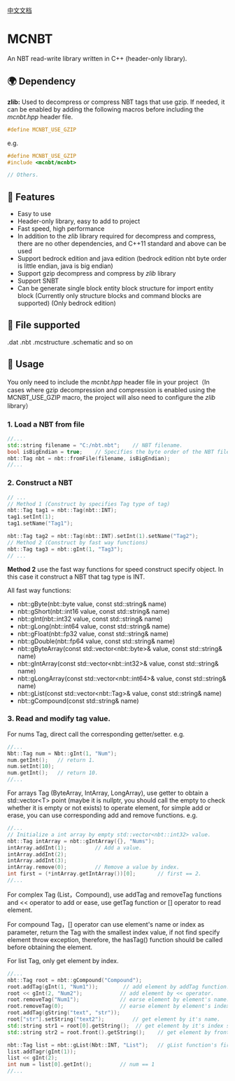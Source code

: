 [中文文档](./README_CN.md)

# MCNBT

An NBT read-write library written in C++ (header-only library).

## :earth_africa: Dependency

**zlib:** Used to decompress or compress NBT tags that use gzip. If needed, it can be enabled by adding the following macros before including the *mcnbt.hpp* header file.

```cpp
#define MCNBT_USE_GZIP
```

e.g.

```cpp
#define MCNBT_USE_GZIP
#include <mcnbt/mcnbt>

// Others.
```

## :rocket: Features 

- Easy to use
- Header-only library, easy to add to project
- Fast speed, high performance 
- In addition to the *zlib* library required for decompress and compress, there are no other dependencies, and C++11 standard and above can be used
- Support bedrock edition and java edition (bedrock edition nbt byte order is little endian, java is big endian)
- Support gzip decompress and compress by *zlib* library
- Support SNBT
- Can be generate single block entity block structure for import entity block (Currently only structure blocks and command blocks are supported) (Only bedrock edition)

## :robot: File supported

.dat
.nbt
.mcstructure
.schematic
and so on

## :triangular_flag_on_post: Usage

You only need to include the *mcnbt.hpp* header file in your project（In cases where gzip decompression and compression is enabled using the MCNBT_USE_GZIP macro, the project will also need to configure the *zlib* library）

### 1. Load a NBT from file

```cpp
//...
std::string filename = "C:/nbt.nbt";	// NBT filename.
bool isBigEndian = true;	// Specifies the byte order of the NBT file to be read (small endian order is used for bedrock edition NBT, large endian order is used for java edition)
nbt::Tag nbt = nbt::fromFile(filename, isBigEndian);
//...
```

### 2. Construct a NBT

```cpp
// ...
// Method 1 (Construct by specifies Tag type of tag)
nbt::Tag tag1 = nbt::Tag(nbt::INT);
tag1.setInt(1);
tag1.setName("Tag1");

nbt::Tag tag2 = nbt::Tag(nbt::INT).setInt(1).setName("Tag2");
// Method 2 (Construct by fast way functions)
nbt::Tag tag3 = nbt::gInt(1, "Tag3");
// ...
```

**Method 2** use the fast way functions for speed construct specify object. In this case it construct a NBT that tag type is INT.

All fast way functions:

- nbt::gByte(nbt::byte value, const std::string& name)
- nbt::gShort(nbt::int16 value, const std::string& name)
- nbt::gInt(nbt::int32 value, const std::string& name)
- nbt::gLong(nbt::int64 value, const std::string& name)
- nbt::gFloat(nbt::fp32 value, const std::string& name)
- nbt::gDouble(nbt::fp64 value, const std::string& name)
- nbt::gByteArray(const std::vector\<nbt::byte\>& value, const std::string& name)
- nbt::gIntArray(const std::vector\<nbt::int32\>& value, const std::string& name)
- nbt::gLongArray(const std::vector\<nbt::int64\>& value, const std::string& name)
- nbt::gList(const std::vector\<nbt::Tag\>& value, const std::string& name)
- nbt::gCompound(const std::string& name)

### 3. Read and modify tag value.

For nums Tag, direct call the corresponding getter/setter.
e.g.

```cpp
//...
Nbt::Tag num = Nbt::gInt(1, "Num");
num.getInt();	// return 1.
num.setInt(10);
num.getInt();	// return 10.
//...
```

For arrays Tag (ByteArray, IntArray, LongArray), use getter to obtain a std::vector\<T\> point (maybe it is nullptr, you should call the empty to check whether it is empty or not exists) to operate element, for simple add or erase, you can use corresponding add and remove functions.
e.g.

```cpp
//...
// Initialize a int array by empty std::vector<nbt::int32> value.
nbt::Tag intArray = nbt::gIntArray({}, "Nums");
intArray.addInt(1);			// Add a value.
intArray.addInt(2);
intArray.addInt(3);
intArray.remove(0);			// Remove a value by index.
int first = (*intArray.getIntArray())[0];		// first == 2.
//...
```

For complex Tag (List，Compound), use addTag and removeTag functions and << operator to add or ease, use getTag function or [] operator to read element.

For compound Tag，[] operator can use element's name or index as parameter, return the Tag with the smallest index value, if not find specify element throw exception, therefore, the hasTag() function should be called before obtaining the element.

For list Tag, only get element by index.

```cpp
//...
nbt::Tag root = nbt::gCompound("Compound");
root.addTag(gInt(1, "Num1"));		 // add element by addTag function.
root << gInt(2, "Num2");			// add element by << operator.
root.removeTag("Num1");				// earse element by element's name.
root.removeTag(0);			    	// earse element by element's index.
root.addTag(gString("text", "str"));
root["str"].setString("text2");			// get element by it's name.
std::string str1 = root[0].getString();	 // get element by it's index str1 == "text2"
std::string str2 = root.front().getString();	// get element by front and back function. str2 == "tex2"

nbt::Tag list = nbt::gList(Nbt::INT, "List");	// gList function's first parameter used for specifies the tag type of element.
list.addTagr(gInt(1));
list << gInt(2);
int num = list[0].getInt();		    // num == 1
//...
```